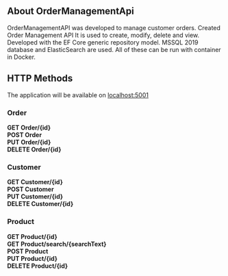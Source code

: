 <h2>About OrderManagementApi</h2>

OrderManagementAPI was developed to manage customer orders. Created Order Management API
It is used to create, modify, delete and view. Developed with the EF Core generic repository model. MSSQL 2019 database and ElasticSearch are used. All of these can be run with container in Docker.


<h2>HTTP Methods</h2>

The application will be available on <a href="http://localhost:5001/swagger">localhost:5001</a><br>

<h3>Order</h3>

<b>GET Order/{id}</b><br>
<b>POST Order</b><br>
<b>PUT Order/{id}</b><br>
<b>DELETE Order/{id}</b><br>

<h3>Customer</h3>

<b>GET Customer/{id}</b><br>
<b>POST Customer</b><br>
<b>PUT Customer/{id}</b><br>
<b>DELETE Customer/{id}</b><br>

<h3>Product</h3>

<b>GET Product/{id}</b><br>
<b>GET Product/search/{searchText}</b><br>
<b>POST Product</b><br>
<b>PUT Product/{id}</b><br>
<b>DELETE Product/{id}</b><br>